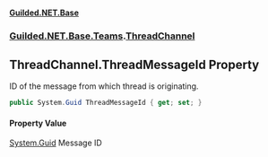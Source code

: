 #### [Guilded.NET.Base](Guilded_NET_Base.md 'Guilded.NET.Base')
### [Guilded.NET.Base.Teams](Guilded_NET_Base.md#Guilded_NET_Base_Teams 'Guilded.NET.Base.Teams').[ThreadChannel](ThreadChannel.md 'Guilded.NET.Base.Teams.ThreadChannel')
## ThreadChannel.ThreadMessageId Property
ID of the message from which thread is originating.  
```csharp
public System.Guid ThreadMessageId { get; set; }
```
#### Property Value
[System.Guid](https://docs.microsoft.com/en-us/dotnet/api/System.Guid 'System.Guid')
Message ID
